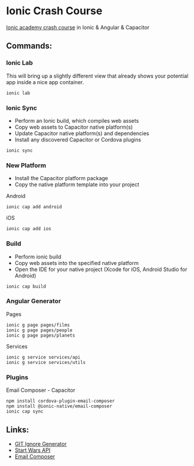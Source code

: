 # Ionic Crash Course

[Ionic academy crash course](https://ionicacademy.com/getting-started-with-ionic-4/) in Ionic &amp; Angular &amp; Capacitor

## Commands:

### Ionic Lab

This will bring up a slightly different view that already shows your potential app inside a nice app container.
```
ionic lab
```

### Ionic Sync

- Perform an Ionic build, which compiles web assets
- Copy web assets to Capacitor native platform(s)
- Update Capacitor native platform(s) and dependencies
- Install any discovered Capacitor or Cordova plugins

```
ionic sync
```

### New Platform

- Install the Capacitor platform package
- Copy the native platform template into your project

Android

```
ionic cap add android
```

iOS

```
ionic cap add ios
```

### Build 

- Perform ionic build
- Copy web assets into the specified native platform
- Open the IDE for your native project (Xcode for iOS, Android Studio for Android)

```
ionic cap build
```

### Angular Generator

Pages

```
ionic g page pages/films
ionic g page pages/people
ionic g page pages/planets
```

Services

```
ionic g service services/api
ionic g service services/utils
```


### Plugins

Email Composer - Capacitor

```
npm install cordova-plugin-email-composer
npm install @ionic-native/email-composer
ionic cap sync
```

## Links:

- [GIT Ignore Generator](https://www.toptal.com/developers/gitignore)
- [Start Wars API](https://swapi.dev/)
- [Email Composer](https://ionicframework.com/docs/native/email-composer)
